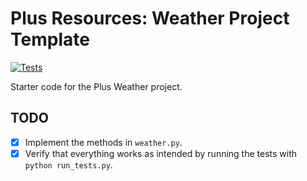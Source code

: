 # Plus Resources: Weather Project Template

[![Tests](https://github.com/Beerooke31/Python_weather_project/actions/workflows/tests.yml/badge.svg)](https://github.com/Beerooke31/Python_weather_project/actions/workflows/tests.yml)

Starter code for the Plus Weather project.

## TODO

- [x] Implement the methods in `weather.py`.
- [x] Verify that everything works as intended by running the tests with `python run_tests.py`.
